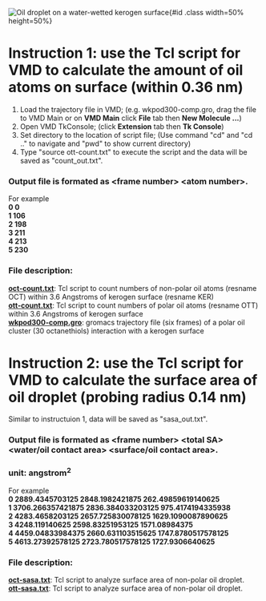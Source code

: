 ![Oil droplet on a water-wetted kerogen surface](https://er1czz.github.io/vmd/illustration.jpg){#id .class width=50% height=50%}
# Instruction 1: use the Tcl script for VMD to calculate the amount of oil atoms on surface (within 0.36 nm)
1. Load the trajectory file in VMD; (e.g. wkpod300-comp.gro, drag the file to VMD Main or on **VMD Main** click **File** tab then **New Molecule ...**)
2. Open VMD TkConsole; (click **Extension** tab then **Tk Console**)
3. Set directory to the location of script file; (Use command "cd" and "cd .." to navigate and "pwd" to show current directory)
4. Type "source ott-count.txt" to execute the script and the data will be saved as "count_out.txt".  

### Output file is formated as \<frame number> \<atom number>.
For example  
**0 0  
1 106  
2 198  
3 211  
4 213  
5 230**  

### File description:   
[**oct-count.txt**](https://er1czz.github.io/vmd/oct-count.txt): Tcl script to count numbers of non-polar oil atoms (resname OCT) within 3.6 Angstroms of kerogen surface (resname KER)   
[**ott-count.txt**](https://er1czz.github.io/vmd/ott-count.txt): Tcl script to count numbers of polar oil atoms (resname OTT) within 3.6 Angstroms of kerogen surface   
[**wkpod300-comp.gro**](https://er1czz.github.io/vmd/wkpod300-comp.gro): gromacs trajectory file (six frames) of a polar oil cluster (30 octanethiols) interaction with a kerogen surface

# Instruction 2: use the Tcl script for VMD to calculate the surface area of oil droplet (probing radius 0.14 nm)
Similar to instructuion 1, data will be saved as "sasa_out.txt".  

### Output file is formated as \<frame number> \<total SA> \<water/oil contact area> \<surface/oil contact area>.
### unit: angstrom<sup>2</sup>  
For example  
**0 2889.4345703125 2848.1982421875 262.49859619140625  
1 3706.266357421875 2836.384033203125 975.4174194335938  
2 4283.4658203125 2657.725830078125 1629.1090087890625  
3 4248.119140625 2598.83251953125 1571.08984375  
4 4459.04833984375 2660.631103515625 1747.8780517578125  
5 4613.27392578125 2723.780517578125 1727.9306640625**

### File description:   
[**oct-sasa.txt**](https://er1czz.github.io/vmd/oct-sasa.txt): Tcl script to analyze surface area of non-polar oil droplet.   
[**ott-sasa.txt**](https://er1czz.github.io/vmd/ott-sasa.txt): Tcl script to analyze surface area of non-polar oil droplet.
